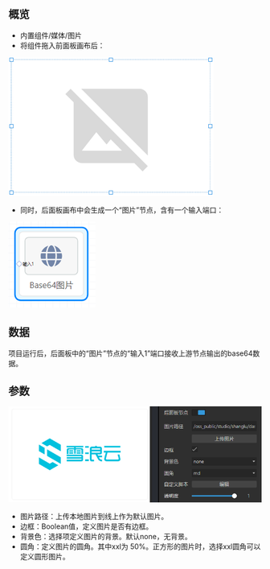 <a name="cIHoW"></a>
## 概览
- 内置组件/媒体/图片
- 将组件拖入前面板画布后：

![image.png](images/图片/1.png)

- 同时，后面板画布中会生成一个“图片”节点，含有一个输入端口：

![image.png](images/图片/2.png)
<a name="QZRu4"></a>
## 数据
项目运行后，后面板中的“图片”节点的“输入1”端口接收上游节点输出的base64数据。
<a name="fNmjF"></a>
## 参数
![image.png](images/图片/3.png)

- 图片路径：上传本地图片到线上作为默认图片。
- 边框：Boolean值，定义图片是否有边框。
- 背景色：选择项定义图片的背景。默认none，无背景。
- 圆角：定义图片的圆角。其中xxl为 50%。正方形的图片时，选择xxl圆角可以定义圆形图片。
